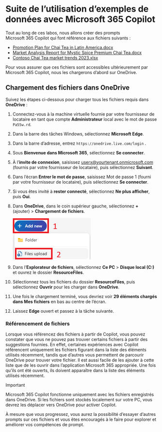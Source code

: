# Suite de l’utilisation d’exemples de données avec Microsoft 365 Copilot

Tout au long de ces labos, nous allons créer des prompts Microsoft 365 Copilot qui font référence aux fichiers suivants :

- [Promotion Plan for Chai Tea in Latin America.docx](https://go.microsoft.com/fwlink/?linkid=2269126)
- [Market Analysis Report for Mystic Spice Premium Chai Tea.docx](https://go.microsoft.com/fwlink/?linkid=2268826)
- [Contoso Chai Tea market trends 2023.xlsx](https://go.microsoft.com/fwlink/?linkid=2268822)

Pour vous assurer que ces fichiers sont accessibles ultérieurement par Microsoft 365 Copilot, nous les chargerons d’abord sur OneDrive.

## Chargement des fichiers dans OneDrive

Suivez les étapes ci-dessous pour charger tous les fichiers requis dans **OneDrive** :

1. Connectez-vous à la machine virtuelle fournie par votre fournisseur de locataire en tant que compte **Administrateur** local avec le mot de passe `Pa55w.rd`.

2. Dans la barre des tâches Windows, sélectionnez **Microsoft Edge**.

3. Dans la barre d’adresse, entrez `https://onedrive.live.com/login` .

4. Sous **Bienvenue dans Microsoft 365**, sélectionnez **Se connecter**.

5. À l’**invite de connexion**, saisissez userx@yourtenant.onmicrosoft.com (fournis par votre fournisseur de locataire), puis sélectionnez **Suivant**.

6. Dans l’écran **Entrer le mot de passe**, saisissez Mot de passe 1 (fourni par votre fournisseur de locataire), puis sélectionnez **Se connecter**.

7. Si vous êtes invité à **rester connecté**, sélectionnez **Ne plus afficher**, puis **Oui**.

8. Dans **OneDrive**, dans le coin supérieur gauche, sélectionnez **+** (ajouter) > **Chargement de fichiers**.

    ![Capture d’écran de l’ajout d’un nouveau fichier](../Labs/Media/add_new.png)

9. Dans l’**Explorateur de fichiers**, sélectionnez **Ce PC** > **Disque local (C:)** et ouvrez le dossier **ResourceFiles**.

10. Sélectionnez tous les fichiers du dossier **ResourceFiles**, puis sélectionnez **Ouvrir** pour les charger dans **OneDrive**.

11. Une fois le chargement terminé, vous devriez voir **29 éléments chargés dans Mes fichiers** en bas au centre de l’écran.

12. Laissez **Edge** ouvert et passez à la tâche suivante.

### Référencement de fichiers

Lorsque vous référencez des fichiers à partir de Copilot, vous pouvez constater que vous ne pouvez pas trouver certains fichiers à partir des suggestions fournies. En effet, certaines expériences avec Copilot référencent uniquement les fichiers figurant dans la liste des éléments utilisés récemment, tandis que d’autres vous permettent de parcourir OneDrive pour trouver votre fichier. Il est aussi facile de les ajouter à cette liste que de les ouvrir dans l’application Microsoft 365 appropriée.  Une fois qu’ils ont été ouverts, ils doivent apparaître dans la liste des éléments utilisés récemment.

> [!IMPORTANT]
> Microsoft 365 Copilot fonctionne uniquement avec les fichiers enregistrés dans OneDrive. Si les fichiers sont stockés localement sur votre PC, vous devrez les déplacer vers OneDrive pour activer Copilot.

À mesure que vous progressez, vous aurez la possibilité d’essayer d’autres prompts sur ces fichiers et vous êtes encouragés à le faire pour explorer et améliorer vos compétences de prompt.
